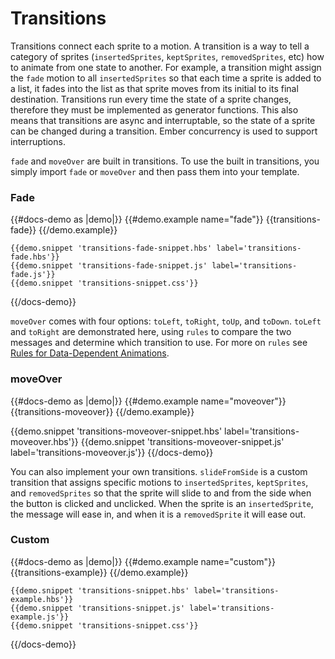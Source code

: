 # Transitions

Transitions connect each sprite to a motion. A transition is a way to tell a category of sprites (`insertedSprites`, `keptSprites`, `removedSprites`, etc) how to animate from one state to another. For example, a transition might assign the `fade` motion to all `insertedSprites` so that each time a sprite is added to a list, it fades into the list as that sprite moves from its initial to its final destination. Transitions run every time the state of a sprite changes, therefore they must be implemented as generator functions. This also means that transitions are async and interruptable, so the state of a sprite can be changed during a transition. Ember concurrency is used to support interruptions. 


`fade` and `moveOver` are built in transitions. To use the built in transitions, you simply import `fade` or `moveOver` and then pass them into your template.

### Fade

{{#docs-demo as |demo|}}
    {{#demo.example name="fade"}}
      {{transitions-fade}}
    {{/demo.example}}

    {{demo.snippet 'transitions-fade-snippet.hbs' label='transitions-fade.hbs'}}
    {{demo.snippet 'transitions-fade-snippet.js' label='transitions-fade.js'}}
    {{demo.snippet 'transitions-snippet.css'}}
{{/docs-demo}}


`moveOver` comes with four options: `toLeft`, `toRight`, `toUp`, and `toDown`. `toLeft` and `toRight` are demonstrated here, using `rules` to compare the two messages and determine which transition to use. For more on `rules` see [Rules for Data-Dependent Animations](../docs/rules/).

### moveOver

{{#docs-demo as |demo|}}
  {{#demo.example name="moveover"}}
    {{transitions-moveover}}
  {{/demo.example}}

  {{demo.snippet 'transitions-moveover-snippet.hbs' label='transitions-moveover.hbs'}}
  {{demo.snippet 'transitions-moveover-snippet.js' label='transitions-moveover.js'}}
{{/docs-demo}}


You can also implement your own transitions. `slideFromSide` is a custom transition that assigns specific motions to `insertedSprites`, `keptSprites`, and `removedSprites` so that the sprite will slide to and from the side when the button is clicked and unclicked. When the sprite is an `insertedSprite`, the message will ease in, and when it is a `removedSprite` it will ease out. 

### Custom 

{{#docs-demo as |demo|}}
    {{#demo.example name="custom"}}
      {{transitions-example}}
    {{/demo.example}}

    {{demo.snippet 'transitions-snippet.hbs' label='transitions-example.hbs'}}
    {{demo.snippet 'transitions-snippet.js' label='transitions-example.js'}}
    {{demo.snippet 'transitions-snippet.css'}}
{{/docs-demo}}
